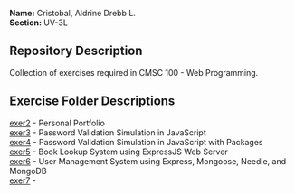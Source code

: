 **Name:** Cristobal, Aldrine Drebb L.<br/>
**Section:** UV-3L <br/>

## Repository Description
Collection of exercises required in CMSC 100 - Web Programming.

## Exercise Folder Descriptions
[exer2](https://github.com/AldCristobal/AldCristobal.github.io/tree/main/exer2) - Personal Portfolio <br/> 
[exer3](https://github.com/AldCristobal/AldCristobal.github.io/tree/main/exer3) - Password Validation Simulation in JavaScript <br/>
[exer4](https://github.com/AldCristobal/AldCristobal.github.io/tree/main/exer4) - Password Validation Simulation in JavaScript with Packages <br/>
[exer5](https://github.com/AldCristobal/AldCristobal.github.io/tree/main/exer5) - Book Lookup System using ExpressJS Web Server <br/>
[exer6](https://github.com/AldCristobal/AldCristobal.github.io/tree/main/exer6) - User Management System using Express, Mongoose, Needle, and MongoDB <br/>
[exer7]() -  <br/>